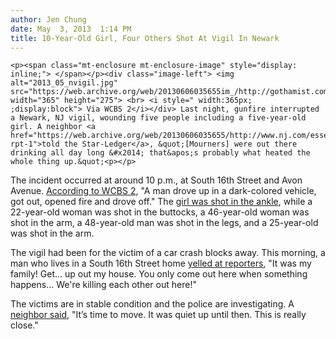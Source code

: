 ```yaml
---
author: Jen Chung
date: May  3, 2013  1:14 PM
title: 10-Year-Old Girl, Four Others Shot At Vigil In Newark
---
```



	
	
	
	<p><span class="mt-enclosure mt-enclosure-image" style="display: inline;"> </span></p><div class="image-left"> <img alt="2013_05_nvigil.jpg" src="https://web.archive.org/web/20130606035655im_/http://gothamist.com/attachments/jen/2013_05_nvigil.jpg" width="365" height="275"> <br> <i style=" width:365px; ;display:block"> Via WCBS 2</i></div> Last night, gunfire interrupted a Newark, NJ vigil, wounding five people including a five-year-old girl. A neighbor <a href="https://web.archive.org/web/20130606035655/http://www.nj.com/essex/index.ssf/2013/05/five_shot_in_newark_after_mour.html#incart_m-rpt-1">told the Star-Ledger</a>, &quot;[Mourners] were out there drinking all day long &#x2014; that&apos;s probably what heated the whole thing up.&quot;<p></p>

<p>The incident occurred at around 10 p.m., at South 16th Street and Avon Avenue. <a href="https://web.archive.org/web/20130606035655/http://newyork.cbslocal.com/2013/05/03/cops-5-people-shot-in-newark/">According to WCBS 2</a>, &quot;A man drove up in a dark-colored vehicle, got out, opened fire and drove off.&quot; The <a href="https://web.archive.org/web/20130606035655/http://pix11.com/2013/05/03/young-girl-among-5-shot-in-newark-shooting/#axzz2SFS7sgga">girl was shot in the ankle</a>, while a 22-year-old woman was shot in the buttocks, a 46-year-old woman was shot in the arm, a 48-year-old man was shot in the legs, and a 25-year-old was shot in the arm. </p>

<p>The vigil had been for the victim of a car crash blocks away. This morning, a man who lives in a South 16th Street home <a href="https://web.archive.org/web/20130606035655/http://www.nj.com/essex/index.ssf/2013/05/five_shot_in_newark_after_mour.html#incart_m-rpt-1">yelled at reporters</a>, &quot;It was my family! Get... up out my house. You only come out here when something happens... We&apos;re killing each other out here!&quot;</p>

<p>The victims are in stable condition and the police are investigating. A <a href="https://web.archive.org/web/20130606035655/http://pix11.com/2013/05/03/young-girl-among-5-shot-in-newark-shooting/#axzz2SFS7sgga">neighbor said</a>, &quot;It&#x2019;s time to move. It was quiet up until then. This is really close.&quot;</p>
	
	
	
	
	
